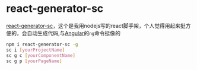 # react-generator-sc
[react-generator-sc](https://www.npmjs.com/package/react-generator-sc)，这个是我用nodejs写的react脚手架，个人觉得用起来挺方便的，会自动生成代码,与[Angular](https://angular.io/)的`ng`命令挺像的
```bash
npm i react-generator-sc -g
sc i [yourProjectName]
sc g c [yourComponentName]
sc g p [yourPageName]

```
